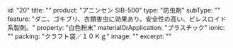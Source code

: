 id: "20"
title: ""
product: "アニンセン SIB-500"
type: "防虫剤"
subType: ""
feature: "ダニ、ゴキブリ、衣類害虫に効果あり。安全性の高い、ピレスロイド系製剤。"
property: "白色粉末"
materialOrApplication: "プラスチック"
ionic: ""
packing: "クラフト袋／１０Ｋｇ"
image: ""
excerpt: ""